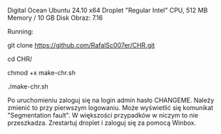 Digital Ocean Ubuntu 24.10 x64 Droplet "Regular Intel" CPU, 512 MB Memory / 10 GB Disk
Obraz: 7.16

Running:

git clone https://github.com/RafalSc007er/CHR.git

cd CHR/

chmod +x make-chr.sh

./make-chr.sh

Po uruchomieniu zaloguj się na login admin hasło CHANGEME. Należy zmienić to przy pierwszym logowaniu.
Może wyświetlić się komunikat "Segmentation fault". W większości przypadków w niczym to nie przeszkadza.
Zrestartuj droplet i zaloguj się za pomocą Winbox.
